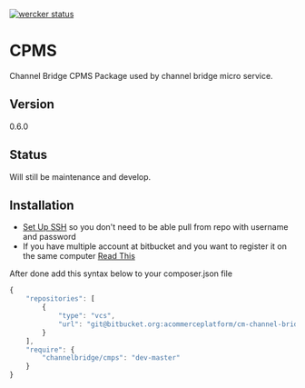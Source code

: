 [![wercker status](https://app.wercker.com/status/cd6fe8c863a9b457343911a5d4bdba26/s "wercker status")](https://app.wercker.com/project/bykey/cd6fe8c863a9b457343911a5d4bdba26)

CPMS
=============

Channel Bridge CPMS Package used by channel bridge micro service.

Version
---------
0.6.0

Status
-------
Will still be maintenance and develop.

Installation
-------------
 - [Set Up SSH][stupgitssh] so you don't need to be able pull from repo with username and password
 - If you have multiple account at bitbucket and you want to register it on the same computer [Read This][multiacc]

After done add this syntax below to your composer.json file

```javascript
{
	"repositories": [
		{
			"type": "vcs",
			"url": "git@bitbucket.org:acommerceplatform/cm-channel-bridge-cpms-package.git"
		}
	],
	"require": {
        "channelbridge/cmps": "dev-master"
    }
}
```

[stupgitssh]: <https://confluence.atlassian.com/bitbucket/set-up-ssh-for-git-728138079.html>
[multiacc]: <https://confluence.atlassian.com/bitbucket/configure-multiple-ssh-identities-for-gitbash-mac-osx-linux-271943168.html>

